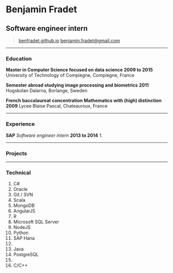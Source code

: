 # Benjamin Fradet
## Software engineer intern

> [benfradet.github.io](http://benfradet.github.io/)
> [&#98;&#101;&#110;&#106;&#97;&#109;&#105;&#110;&#46;&#102;&#114;&#97;&#100;&#101;&#116;&#64;&#103;&#109;&#97;&#105;&#108;&#46;&#99;&#111;&#109;](mailto:&#98;&#101;&#110;&#106;&#97;&#109;&#105;&#110;&#46;&#102;&#114;&#97;&#100;&#101;&#116;&#64;&#103;&#109;&#97;&#105;&#108;&#46;&#99;&#111;&#109;)


------

### Education

**Master in Computer Science focused on data science** __2009 to 2015__
    University of Technology of Compiegne, Compiegne, France

**Semester abroad studying image processing and biometrics** __2011__
    Hogskolan Dalarna, Borlange, Sweden

**French baccalaureat concentration Mathematics with (high) distinction** __2009__
    Lycee Blaise Pascal, Chateauroux, France

------

### Experience

**SAP** *Software engineer intern* __2013 to 2014__
1. 

------

### Projects


------

### Technical

1. C#
1. Oracle
1. Git / SVN
1. Scala
1. MongoDB
1. AngularJS
1. R
1. Microsoft SQL Server
1. NodeJS
1. Python
1. SAP Hana
1. <br>
1. Java
1. PostgreSQL
1. <br>
1. C/C++
